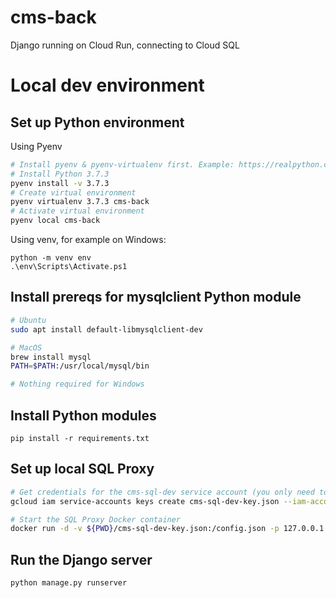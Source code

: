 # cms-back
Django running on Cloud Run, connecting to Cloud SQL


# Local dev environment

## Set up Python environment
Using Pyenv
```bash
# Install pyenv & pyenv-virtualenv first. Example: https://realpython.com/intro-to-pyenv/
# Install Python 3.7.3
pyenv install -v 3.7.3
# Create virtual environment
pyenv virtualenv 3.7.3 cms-back
# Activate virtual environment
pyenv local cms-back
```

Using venv, for example on Windows:
```
python -m venv env
.\env\Scripts\Activate.ps1
```

## Install prereqs for mysqlclient Python module
```bash
# Ubuntu
sudo apt install default-libmysqlclient-dev

# MacOS
brew install mysql
PATH=$PATH:/usr/local/mysql/bin

# Nothing required for Windows
```

## Install Python modules
```
pip install -r requirements.txt
```

## Set up local SQL Proxy
```bash
# Get credentials for the cms-sql-dev service account (you only need to do this once)
gcloud iam service-accounts keys create cms-sql-dev-key.json --iam-account cms-sql-dev@central-management-system.iam.gserviceaccount.com

# Start the SQL Proxy Docker container
docker run -d -v ${PWD}/cms-sql-dev-key.json:/config.json -p 127.0.0.1:3306:3306 gcr.io/cloudsql-docker/gce-proxy:1.14 /cloud_sql_proxy -instances=central-management-system:us-central1:cms-back-tcr=tcp:0.0.0.0:3306 -credential_file=/config.json
```

## Run the Django server
```bash
python manage.py runserver
```
